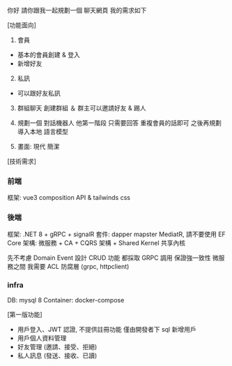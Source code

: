 你好 請你跟我一起規劃一個 聊天網頁
我的需求如下

[功能面向]
1. 會員
- 基本的會員創建 & 登入
- 新增好友

2. 私訊
- 可以跟好友私訊

3. 群組聊天
創建群組 ＆ 
群主可以邀請好友 & 踢人

4. 規劃一個 對話機器人
他第一階段 只需要回答 重複會員的話即可  之後再規劃導入本地 語言模型

5. 畫面: 現代 簡潔


[技術需求]

### 前端
框架: vue3 composition API & tailwinds css

### 後端
框架: .NET 8 + gRPC + signalR
套件: dapper mapster  MediatR, 請不要使用 EF Core
架構: 微服務 + CA + CQRS 架構 + Shared Kernel 共享內核

先不考慮 Domain Event 設計 CRUD 功能 都採取 GRPC 調用 保證強一致性
微服務之間 我需要 ACL 防腐層 (grpc, httpclient)

### infra
DB: mysql 8
Container: docker-compose


[第一版功能]
- 用戶登入、JWT 認證, 不提供註冊功能 僅由開發者下 sql 新增用戶
- 用戶個人資料管理
- 好友管理 (邀請、接受、拒絕)
- 私人訊息 (發送、接收、已讀)



